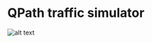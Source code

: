 # QPath traffic simulator
 
![alt text](https://assetstorev1-prd-cdn.unity3d.com/key-image/8c079989-adf0-4406-b770-28c2aeddcd11.webp)
